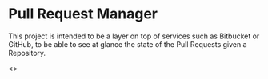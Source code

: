 Pull Request Manager
=====================

This project is intended to be a layer on top of services such as Bitbucket or GitHub, to be able to see at glance the state of the Pull Requests given a Repository.

<<More Description to be added shortly.>>
